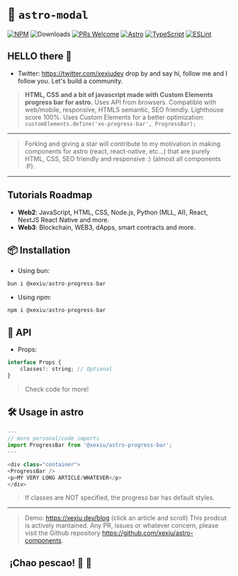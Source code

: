 # 🚀 `astro-modal`

[![NPM](https://img.shields.io/npm/v/@xexiu/astro-progress-bar)](https://www.npmjs.com/package/@xexiu/astro-progress-bar)
![Downloads](https://img.shields.io/npm/dt/@xexiu/astro-progress-bar.svg)
[![PRs Welcome](https://img.shields.io/badge/PRs-welcome-brightgreen.svg)](https://github.com/xexiu/astro-components/pulls)
[![Astro](https://img.shields.io/badge/Astro-333333.svg?logo=astro)](https://astro.build)
[![TypeScript](https://img.shields.io/badge/TypeScript-333333.svg?logo=typescript)](http://www.typescriptlang.org/)
[![ESLint](https://img.shields.io/badge/ESLint-3A33D1?logo=eslint)](https://eslint.org)

## HELLO there 👋

- Twitter: <https://twitter.com/xexiudev> drop by and say hi, follow me and I follow you. Let's build a community.

> **HTML, CSS and a bit of javascript made with Custom Elements progress bar for astro.** Uses API from browsers. Compatible with web/mobile, responsive, HTML5 semantic, SEO friendly. Lighthouse score 100%.
> Uses Custom Elements for a better optimization: `customElements.define('xe-progress-bar', ProgressBar);`
---
> Forking and giving a star will contribute to my motivation in making components for astro (react, react-native, etc...) that are purely HTML, CSS, SEO friendly and responsive :) (almost all components :P).
---

## Tutorials Roadmap

- **Web2**: JavaScript, HTML, CSS, Node.js, Python (MLL, AI), React, NextJS React Native and more.
- **Web3**: Blockchain, WEB3, dApps, smart contracts and more.

## 📦 Installation

- Using bun:

``` javascript
bun i @xexiu/astro-progress-bar
```

- Using npm:

```javascript
npm i @xexiu/astro-progress-bar
```

## 🔁 API

- Props:

```javascript
interface Props {
    classes?: string; // Optional
}
```

> Check code for more!

## 🛠 Usage in astro

```javascript
---
// more personal/code imports
import ProgressBar from '@xexiu/astro-progress-bar';
---

<div class="container">
<ProgressBar />
<p>MY VERY LONG ARTICLE/WHATEVER</p>
</div>
```

> If classes are NOT specified, the progress bar has default styles.
---
> Demo: <https://xexiu.dev/blog> (click an article and scroll)
> This prodcut is actively mantained. Any PR, issues or whatever concern, please visit the Github repository <https://github.com/xexiu/astro-components>.

##  ¡Chao pescao! 👋 🐠
